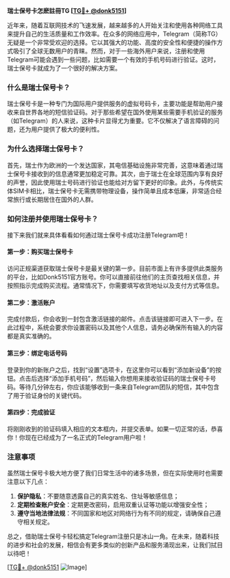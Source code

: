 **瑞士保号卡怎麽註冊TG [[TG💪+ @donk5151](https://t.me/s/donk5151)]**

近年来，随着互联网技术的飞速发展，越来越多的人开始关注和使用各种网络工具来提升自己的生活质量和工作效率。在众多的网络应用中，Telegram（简称TG）无疑是一个非常受欢迎的选择。它以其强大的功能、高度的安全性和便捷的操作方式吸引了全球无数用户的青睐。然而，对于一些海外用户来说，注册和使用Telegram可能会遇到一些问题，比如需要一个有效的手机号码进行验证。这时，瑞士保号卡就成为了一个很好的解决方案。

### 什么是瑞士保号卡？

瑞士保号卡是一种专门为国际用户提供服务的虚拟号码卡，主要功能是帮助用户接收来自世界各地的短信验证码。对于那些希望在国外使用某些需要手机验证的服务（如Telegram）的人来说，这种卡片显得尤为重要。它不仅解决了语言障碍的问题，还为用户提供了极大的便利性。

### 为什么选择瑞士保号卡？

首先，瑞士作为欧洲的一个发达国家，其电信基础设施非常完善，这意味着通过瑞士保号卡接收到的信息通常更加稳定可靠。其次，由于瑞士在全球范围内享有良好的声誉，因此使用瑞士号码进行验证也能给对方留下更好的印象。此外，与传统实体SIM卡相比，瑞士保号卡无需携带物理设备，操作简单且成本低廉，非常适合经常旅行或长期居住在国外的人群。

### 如何注册并使用瑞士保号卡？

接下来我们就来具体看看如何通过瑞士保号卡成功注册Telegram吧！

#### 第一步：购买瑞士保号卡
访问正规渠道获取瑞士保号卡是最关键的第一步。目前市面上有许多提供此类服务的平台，比如Donk5151官方账号。你可以直接前往他们的主页查找相关信息，并按照指示完成购买流程。通常情况下，你需要填写收货地址以及支付方式等信息。

#### 第二步：激活账户
完成付款后，你会收到一封包含激活链接的邮件。点击该链接即可进入下一步。在此过程中，系统会要求你设置密码以及其他个人信息，请务必确保所有输入的内容都是真实准确的。

#### 第三步：绑定电话号码
登录到你的新账户之后，找到“设置”选项卡，在这里你可以看到“添加新设备”的按钮。点击后选择“添加手机号码”，然后输入你想用来接收验证码的瑞士保号卡号码。等待几分钟左右，你应该能够收到一条来自Telegram团队的短信，其中包含了用于验证身份的关键代码。

#### 第四步：完成验证
将刚刚收到的验证码填入相应的文本框内，并提交表单。如果一切正常的话，恭喜你！你现在已经成为了一名正式的Telegram用户啦！

### 注意事项

虽然瑞士保号卡极大地方便了我们日常生活中的诸多场景，但在实际使用时也需要注意以下几点：

1. **保护隐私**：不要随意透露自己的真实姓名、住址等敏感信息；
2. **定期检查账户安全**：定期更改密码，启用双重认证等功能以增强安全性；
3. **遵守当地法律法规**：不同国家和地区对网络行为有不同的规定，请确保自己遵守相关规定。

总之，借助瑞士保号卡轻松搞定Telegram注册只是冰山一角。在未来，随着科技的进步和社会的发展，相信会有更多类似的创新产品和服务涌现出来，让我们拭目以待吧！

[[TG💪+ @donk5151](https://t.me/s/donk5151) ![Image](https://i.postimg.cc/rwNCRYN7/Snipaste-2025-04-30-17-27-05.png)]